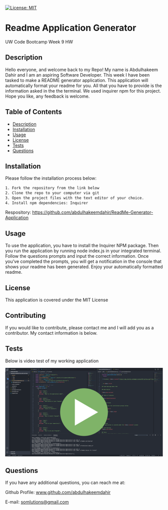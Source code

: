 [![License: MIT](https://img.shields.io/badge/License-MIT-yellow.svg)](https://opensource.org/licenses/MIT)

# Readme Application Generator

UW Code Bootcamp Week 9 HW

## Description

Hello everyone, and welcome back to my Repo! My name is Abdulhakeem Dahir and I am an aspiring Software Developer. This week I have been tasked to make a README generator application. This application will automatically format your readme for you. All that you have to provide is the information asked in the the terminal. We used inquirer npm for this project. Hope you like, any feedback is welcome.

## Table of Contents

- [Description](#description)
- [Installation](#installation)
- [Usage](#usage)
- [License](#license)
- [Tests](#tests)
- [Questions](#questions)

## Installation

Please follow the installation process below:

```
1. Fork the repository from the link below
2. Clone the repo to your computer via git
3. Open the project files with the text editor of your choice.
4. Install npm dependencies: Inquirer

```

Respository:
https://github.com/abdulhakeemdahir/ReadMe-Generator-Application

## Usage

To use the application, you have to install the Inquirer NPM package. Then you run the application by running node index.js in your integrated terminal. Follow the questions prompts and input the correct information. Once you’ve completed the prompts, you will get a notification in the console that shows your readme has been generated. Enjoy your automatically formatted readme.

## License

This application is covered under the MIT License

## Contributing

If you would like to contribute, please contact me and I will add you as a contributor. My contact information is below.

## Tests

Below is video test of my working application

[![image](assets/img/hw9.png)](https://drive.google.com/file/d/1wSULFI8VnGl55tQ5PYSF-kfOIru3KO5K/view?usp=sharing)

## Questions

If you have any additional questions, you can reach me at:

Github Profile: www.github.com/abdulhakeemdahir

E-mail: somlutions@gmail.com
